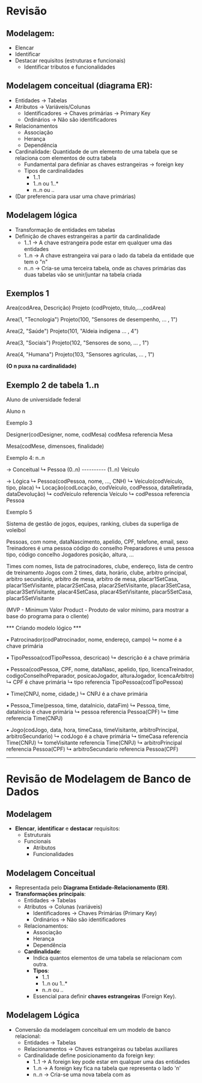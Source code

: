 # Revisão

## Modelagem:
- Elencar
- Identificar
- Destacar requisitos (estruturas e funcionais)
  - Identificar tributos e funcionalidades

## Modelagem conceitual (diagrama ER):
- Entidades → Tabelas
- Atributos → Variáveis/Colunas
  - Identificadores → Chaves primárias → Primary Key
  - Ordinários → Não são identificadores
- Relacionamentos
  - Associação
  - Herança
  - Dependência
- Cardinalidade: Quantidade de um elemento de uma tabela que se relaciona com elementos de outra tabela
  - Fundamental para definiar as chaves estrangeiras → foreign key
  - Tipos de cardinalidades
    - 1..1
    - 1..n ou 1..*
    - n..n ou *..*
- (Dar preferencia para usar uma chave primárias)

## Modelagem lógica
- Transformação de entidades em tabelas
- Definição de chaves estrangeiras a partir da cardinalidade
  - 1..1 → A chave estrangeira pode estar em qualquer uma das entidades 
  - 1..n → A chave estrangeira vai para o lado da tabela da entidade que tem o "n"
  - n..n → Cria-se uma terceira tabela, onde as chaves primárias das duas tabelas vão se unir/juntar na tabela criada

## Exemplos 1
Area(codArea, Descrição)    Projeto (codProjeto, titulo,...,codArea)

Area(1, "Tecnologia")       Projeto(100, "Sensores de desempenho, ... , 1")

Area(2, "Saúde")            Projeto(101, "Aldeia indigena ... , 4")         

Area(3, "Sociais")          Projeto(102, "Sensores de sono, ... , 1")

Area(4, "Humana")           Projeto(103, "Sensores agriculas, ... , 1")

**(O n puxa na cardinalidade)**

## Exemplo 2 de tabela 1..n
Aluno de universidade federal

Aluno n


Exemplo 3 

Designer(codDesigner, nome, codMesa)
  codMesa referencia Mesa

Mesa(codMese, dimensoes, finalidade)

Exemplo 4: n..n

→ Conceitual
  ↳ Pessoa (0..n) ---------- (1..n) Veículo

→ Lógica
  ↳ Pessoa(codPessoa, nome, ..., CNH)
  ↳ Veículo(codVeículo, tipo, placa)
  ↳ Locação(codLocação, codVeículo, codPessoa, dataRetirada, dataDevolução)
    ↳ codVeículo referencia Veículo
    ↳ codPessoa referencia Pessoa

Exemplo 5

Sistema de gestão de jogos, equipes, ranking, clubes da superliga de voleibol

Pessoas, com nome, dataNascimento, apelido, CPF, telefone, email, sexo
Treinadores é uma pessoa código do conselho
Preparadores é uma pessoa tipo, código concelho
Jogadores posição, altura, ...

Times com nomes, lista de patrocinadores, clube, endereço, lista de centro de treinamento
Jogos com 2 times, data, horário, clube, arbitro principal, arbitro secundário, arbitro de mesa, arbitro de mesa, placar1SetCasa, placar1SetVisitante, placar2SetCasa, placar2SetVisitante, placar3SetCasa, placar3SetVisitante, placar4SetCasa, placar4SetVisitante, placar5SetCasa, placar5SetVisitante

(MVP - Minimum Valor Product - Produto de valor mínimo, para mostrar a base do programa para o cliente)

*** Criando modelo lógico ***

• Patrocinador(codPatrocinador, nome, endereço, campo)
  ↳ nome é a chave primária

• TipoPessoa(codTipoPessoa, descricao)
  ↳ descrição é a chave primária

• Pessoa(codPessoa, CPF, nome, dataNasc, apelido, tipo, licencaTreinador, codigoConselhoPreparador, posicaoJogador, alturaJogador, licencaArbitro)
  ↳ CPF é chave primária
  ↳ tipo referencia TipoPessoa(codTipoPessoa)

• Time(CNPJ, nome, cidade,)
  ↳ CNPJ é a chave primária

• Pessoa_Time(pessoa, time, dataInicio, dataFim)
  ↳ Pessoa, time, dataInicio é chave primária
  ↳ pessoa referencia Pessoa(CPF)
  ↳ time referencia Time(CNPJ)

• Jogo(codJogo, data, hora, timeCasa, timeVisitante, arbitroPrincipal, arbitroSecundario)
  ↳ codJogo é a chave primária
  ↳ timeCasa referencia Time(CNPJ)
  ↳ tomeVisitante referencia Time(CNPJ)
  ↳ arbitroPrincipal referencia Pessoa(CPF)
  ↳ arbitroSecundario referencia Pessoa(CPF)
  
--- 

# Revisão de Modelagem de Banco de Dados

## Modelagem

- **Elencar**, **identificar** e **destacar** requisitos:
  - Estruturais
  - Funcionais
    - Atributos
    - Funcionalidades

## Modelagem Conceitual

- Representada pelo **Diagrama Entidade-Relacionamento (ER)**.
- **Transformações principais**:
  - Entidades → Tabelas
  - Atributos → Colunas (variáveis)
    - Identificadores → Chaves Primárias (Primary Key)
    - Ordinários → Não são identificadores
  - Relacionamentos:
    - Associação
    - Herança
    - Dependência
  - **Cardinalidade**:
    - Indica quantos elementos de uma tabela se relacionam com outra.
    - **Tipos**:
      - 1..1
      - 1..n ou 1..*
      - n..n ou *..*
    - Essencial para definir **chaves estrangeiras** (Foreign Key).

## Modelagem Lógica

- Conversão da modelagem conceitual em um modelo de banco relacional:
  - Entidades → Tabelas
  - Relacionamentos → Chaves estrangeiras ou tabelas auxiliares
  - Cardinalidade define posicionamento da foreign key:
    - 1..1 → A foreign key pode estar em qualquer uma das entidades
    - 1..n → A foreign key fica na tabela que representa o lado 'n'
    - n..n → Cria-se uma nova tabela com as
